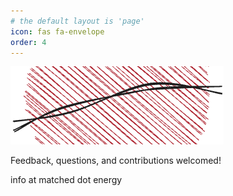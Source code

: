 ```yaml
---
# the default layout is 'page'
icon: fas fa-envelope
order: 4
---
```

![matched-energy](/assets/img/matched-logo-cropped.png)

Feedback, questions, and contributions welcomed!

info at matched dot energy
